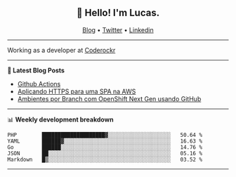 <h2 align="center">👋 Hello! I'm Lucas.</h2>
<p align="center">
  <a href="https://www.lucassabreu.net.br/">Blog</a> •
  <a href="https://twitter.com/lucassabreu">Twitter</a> •
  <a href="https://www.linkedin.com/in/lucassantosabreu/">Linkedin</a>
</p>

---

Working as a developer at [Coderockr](https://github.com/Coderockr)

---

**📝 Latest Blog Posts**

<!-- BLOG-POST-LIST:START -->
- [Github Actions](https://www.lucassabreu.net.br/post/github-actions/)
- [Aplicando HTTPS para uma SPA na AWS](https://www.lucassabreu.net.br/post/aplicando-https-para-uma-spa-na-aws/)
- [Ambientes por Branch com OpenShift Next Gen usando GitHub](https://www.lucassabreu.net.br/post/ambientes-por-branch-com-openshift-next-gen-usando-github/)
<!-- BLOG-POST-LIST:END -->

---

📊 **Weekly development breakdown**
<!--START_SECTION:waka-->
```text
PHP        ████████████████████▓░░░░░░░░░░░░░░░░░░░░   50.64 % 
YAML       ██████▓░░░░░░░░░░░░░░░░░░░░░░░░░░░░░░░░░░   16.63 % 
Go         ██████░░░░░░░░░░░░░░░░░░░░░░░░░░░░░░░░░░░   14.76 % 
JSON       ██░░░░░░░░░░░░░░░░░░░░░░░░░░░░░░░░░░░░░░░   05.16 % 
Markdown   █▒░░░░░░░░░░░░░░░░░░░░░░░░░░░░░░░░░░░░░░░   03.52 % 
```
<!--END_SECTION:waka-->

---
